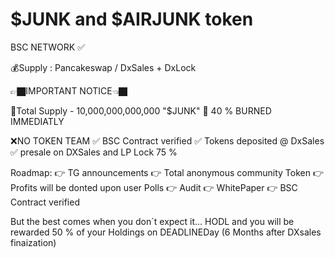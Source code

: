 # $JUNK and $AIRJUNK token 
BSC NETWORK ✅

💰Supply : Pancakeswap / DxSales + DxLock

👉🏿IMPORTANT NOTICE👈🏿

🦾Total Supply - 10,000,000,000,000 "$JUNK" 🦾
40 % BURNED IMMEDIATLY

❌NO TOKEN TEAM
✅ BSC Contract verified
✅ Tokens deposited @ DxSales
✅ presale on DXSales and LP Lock 75 %

Roadmap:
👉 TG announcements
👉 Total anonymous community Token 
👉 Profits will be donted upon user Polls
👉 Audit
👉 WhitePaper
👉 BSC Contract verified 

But the best comes when you don´t expect it...
HODL and you will be rewarded 50 % of your Holdings on DEADLINEDay (6 Months after DXsales finaization)
